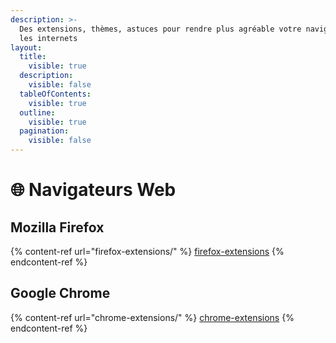 ```yaml
---
description: >-
  Des extensions, thèmes, astuces pour rendre plus agréable votre navigation sur
  les internets
layout:
  title:
    visible: true
  description:
    visible: false
  tableOfContents:
    visible: true
  outline:
    visible: true
  pagination:
    visible: false
---
```


# 🌐 Navigateurs Web

## Mozilla Firefox

{% content-ref url="firefox-extensions/" %}
[firefox-extensions](firefox-extensions/)
{% endcontent-ref %}

## Google Chrome

{% content-ref url="chrome-extensions/" %}
[chrome-extensions](chrome-extensions/)
{% endcontent-ref %}
